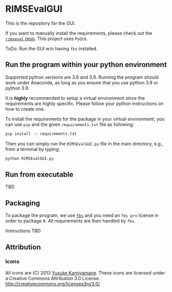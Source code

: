# RIMSEvalGUI

This is the repository for the GUI.

If you want to manually install the requirements,
please check out the [`rimseval` repo](https://github.com/RIMS-Code/RIMSEval).
This project uses `PyQt6`.

ToDo: Run the GUI w/o having `fbs` installed.

## Run the program within your python environment

Supported python versions are 3.8 and 3.9.
Running the program should work under Anaconda,
as long as you ensure that you use python 3.8 or python 3.9.

It is **highly** recommended to setup a virtual environment 
since the requirements are highly specific.
Please follow your python instructions on how to create one.

To install the requirements for the package in your virtual environment,
you can use `pip` and the given `requirements.txt` file as following:

```bash
pip install -r requirements.txt
```

Then you can simply run the `RIMSEvalGUI.py` file in the main directory,
e.g., from a terminal by typing:

```bash
python RIMSEvalGUI.py
```

## Run from executable

TBD

## Packaging

To package the program, we use [`fbs`](https://build-system.fman.io) 
and you need an `fbs pro` license in order to package it.
All requirements are then handled by `fbs`.

Instructions TBD

## Attribution

### Icons

All icons are (C) 2013 [Yusuke Kamiyamane](https://p.yusukekamiyamane.com/).
These icons are licensed under a Creative Commons
Attribution 3.0 License.
<http://creativecommons.org/licenses/by/3.0/>